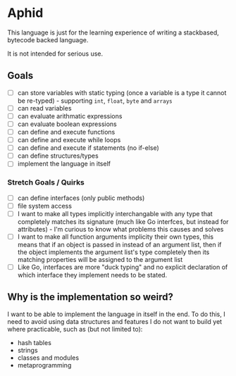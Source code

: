 # Aphid

This language is just for the learning experience of writing a stackbased, bytecode backed language.

It is not intended for serious use.

## Goals
 - [ ] can store variables with static typing (once a variable is a type it cannot be re-typed) - supporting `int`, `float`, `byte` and `arrays`
 - [ ] can read variables
 - [ ] can evaluate arithmatic expressions
 - [ ] can evaluate boolean expressions
 - [ ] can define and execute functions
 - [ ] can define and execute while loops
 - [ ] can define and execute if statements (no if-else)
 - [ ] can define structures/types
 - [ ] implement the language in itself

### Stretch Goals / Quirks
 - [ ] can define interfaces (only public methods)
 - [ ] file system access
 - [ ] I want to make all types implicitly interchangable with any type that completely matches its signature (much like Go interfces, but instead for attributes) - I'm curious to know what problems this causes and solves
 - [ ] I want to make all function arguments implicity their own types, this means that if an object is passed in instead of an argument list, then if the object implements the argument list's type completely then its matching properties will be assigned to the argument list
 - [ ] Like Go, interfaces are more "duck typing" and no explicit declaration of which interface they implement needs to be stated.

## Why is the implementation so weird?
I want to be able to implement the language in itself in the end.
To do this, I need to avoid using data structures and features I do not want to build yet where practicable, such as (but not limited to):
 * hash tables
 * strings
 * classes and modules
 * metaprogramming
